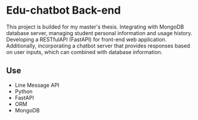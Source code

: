 # Edu-chatbot Back-end
This project is builded for my master's thesis. Integrating with MongoDB database server, managing student personal information and usage history. Developing a RESTfulAPI (FastAPI) for front-end web application. Additionally, incorporating a chatbot server that provides responses based on user inputs, which can combined with database information.

## Use
- Line Message API
- Python
- FastAPI
- ORM
- MongoDB
